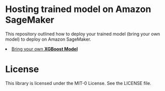 # Hosting trained model on Amazon SageMaker

This repository outlined how to deploy your trained model (bring your own model) to deploy on Amazon SageMaker.

<li class="masthead__menu-item">
  <a href="https://github.com/netsatsawat/sagemaker-bring-your-own-model/tree/main/code/byom-xgboost"> Bring your own <b>XGBoost Model</b> </a>
</li>

# License
This library is licensed under the MIT-0 License. See the LICENSE file.
